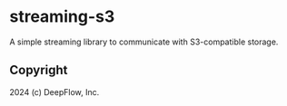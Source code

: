 # streaming-s3

A simple streaming library to communicate with S3-compatible storage.

## Copyright

2024 (c) DeepFlow, Inc.
